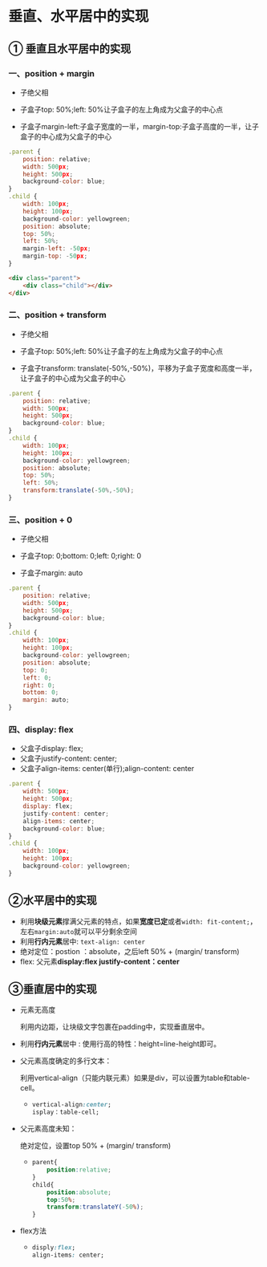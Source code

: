 # 垂直、水平居中的实现

## ① 垂直且水平居中的实现

### 一、position + margin

* 子绝父相

* 子盒子top: 50%;left: 50%让子盒子的左上角成为父盒子的中心点

* 子盒子margin-left:子盒子宽度的一半，margin-top:子盒子高度的一半，让子盒子的中心成为父盒子的中心

```js
.parent {
    position: relative;
    width: 500px;
    height: 500px;
    background-color: blue;
}
.child {
    width: 100px;
    height: 100px;
    background-color: yellowgreen;
    position: absolute;
    top: 50%;
    left: 50%;
    margin-left: -50px;
    margin-top: -50px;
}
```

```html
<div class="parent">
    <div class="child"></div>
</div>
```

### 二、position + transform

* 子绝父相

* 子盒子top: 50%;left: 50%让子盒子的左上角成为父盒子的中心点

* 子盒子transform: translate(-50%,-50%)，平移为子盒子宽度和高度一半，让子盒子的中心成为父盒子的中心

```js
.parent {
    position: relative;
    width: 500px;
    height: 500px;
    background-color: blue;
}
.child {
    width: 100px;
    height: 100px;
    background-color: yellowgreen;
    position: absolute;
    top: 50%;
    left: 50%;
    transform:translate(-50%,-50%);
}
```

### 三、position + 0

* 子绝父相

* 子盒子top: 0;bottom: 0;left: 0;right: 0
* 子盒子margin: auto

```js
.parent {
    position: relative;
    width: 500px;
    height: 500px;
    background-color: blue;
}
.child {
    width: 100px;
    height: 100px;
    background-color: yellowgreen;
    position: absolute;
    top: 0;
    left: 0;
    right: 0;
    bottom: 0;
    margin: auto;
}
```

### 四、display: flex

* 父盒子display: flex;
* 父盒子justify-content: center;
* 父盒子align-items: center(单行);align-content: center

```js
.parent {
    width: 500px;
    height: 500px;
    display: flex;
    justify-content: center;
    align-items: center;
    background-color: blue;
}
.child {
    width: 100px;
    height: 100px;
    background-color: yellowgreen;
}
```

## ②水平居中的实现

- 利用**块级元素**撑满父元素的特点，如果**宽度已定**或者`width: fit-content;`，左右`margin:auto`就可以平分剩余空间
- 利用**行内元素**居中: `text-align: center`
- 绝对定位：postion ：absolute，之后left 50% + (margin/ transform)
- flex: 父元素**display:flex    justify-content：center**

## ③垂直居中的实现

- 元素无高度

  利用内边距，让块级文字包裹在padding中，实现垂直居中。

- 利用**行内元素**居中 : 使用行高的特性：height=line-height即可。

- 父元素高度确定的多行文本：

  利用vertical-align（只能内联元素）如果是div，可以设置为table和table-cell。

  - ```css
    vertical-align:center;
    isplay：table-cell;
    ```

- 父元素高度未知：

  绝对定位，设置top 50% + (margin/ transform)

  - ```css
    parent{
        position:relative;
    }
    child{
        position:absolute;
        top:50%;
        transform:translateY(-50%);
    }
    ```

- flex方法

  - ```css
    disply:flex;
    align-items: center;
    ```





